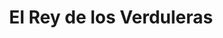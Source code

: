 ---
title: "El Rey de los Verduleras"
url: /ciudad-autonoma-de-buenos-aires/el-rey-de-los-verduleras/
shop: Gemüse & Obst
---